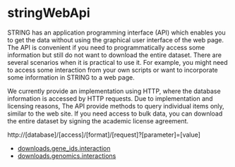 # stringWebApi

STRING has an application programming interface (API) which enables you to get the data without using the 
 graphical user interface of the web page. The API is convenient if you need to programmatically access some 
 information but still do not want to download the entire dataset. There are several scenarios when it is 
 practical to use it. For example, you might need to access some interaction from your own scripts or want to 
 incorporate some information in STRING to a web page.

 We currently provide an implementation using HTTP, where the database information is accessed by HTTP requests. 
 Due to implementation and licensing reasons, The API provide methods to query individual items only, similar to 
 the web site. If you need access to bulk data, you can download the entire dataset by signing the academic 
 license agreement.
 
 http://[database]/[access]/[format]/[request]?[parameter]=[value]

+ [downloads.gene_ids.interaction](stringWebApi/downloads.gene_ids.interaction.1) 
+ [downloads.genomics.interactions](stringWebApi/downloads.genomics.interactions.1) 
